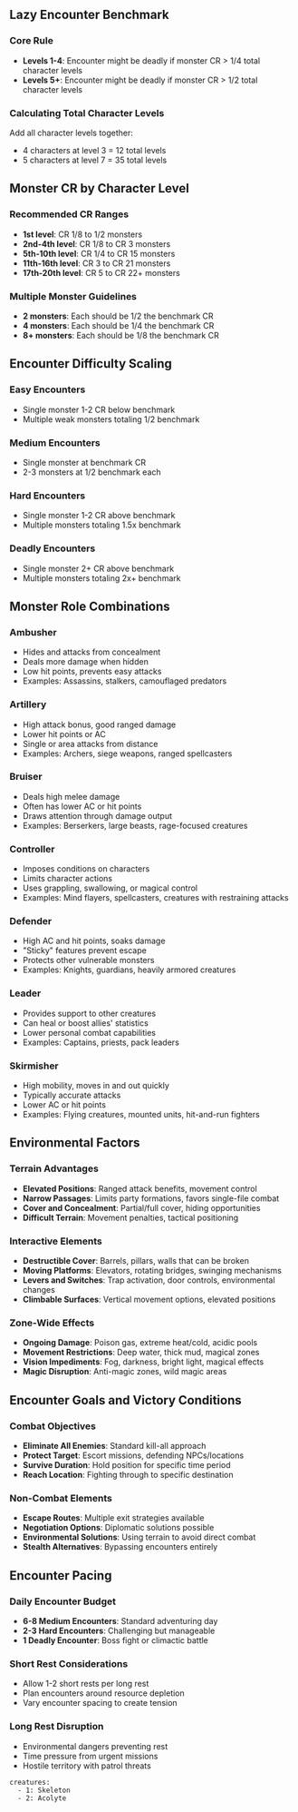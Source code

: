## Lazy Encounter Benchmark

### Core Rule
- **Levels 1-4**: Encounter might be deadly if monster CR > 1/4 total character levels
- **Levels 5+**: Encounter might be deadly if monster CR > 1/2 total character levels

### Calculating Total Character Levels
Add all character levels together:
- 4 characters at level 3 = 12 total levels
- 5 characters at level 7 = 35 total levels

## Monster CR by Character Level

### Recommended CR Ranges
- **1st level**: CR 1/8 to 1/2 monsters
- **2nd-4th level**: CR 1/8 to CR 3 monsters  
- **5th-10th level**: CR 1/4 to CR 15 monsters
- **11th-16th level**: CR 3 to CR 21 monsters
- **17th-20th level**: CR 5 to CR 22+ monsters

### Multiple Monster Guidelines
- **2 monsters**: Each should be 1/2 the benchmark CR
- **4 monsters**: Each should be 1/4 the benchmark CR  
- **8+ monsters**: Each should be 1/8 the benchmark CR

## Encounter Difficulty Scaling

### Easy Encounters
- Single monster 1-2 CR below benchmark
- Multiple weak monsters totaling 1/2 benchmark

### Medium Encounters  
- Single monster at benchmark CR
- 2-3 monsters at 1/2 benchmark each

### Hard Encounters
- Single monster 1-2 CR above benchmark
- Multiple monsters totaling 1.5x benchmark

### Deadly Encounters
- Single monster 2+ CR above benchmark
- Multiple monsters totaling 2x+ benchmark

## Monster Role Combinations

### Ambusher
- Hides and attacks from concealment
- Deals more damage when hidden
- Low hit points, prevents easy attacks
- Examples: Assassins, stalkers, camouflaged predators

### Artillery
- High attack bonus, good ranged damage
- Lower hit points or AC
- Single or area attacks from distance
- Examples: Archers, siege weapons, ranged spellcasters

### Bruiser
- Deals high melee damage
- Often has lower AC or hit points
- Draws attention through damage output
- Examples: Berserkers, large beasts, rage-focused creatures

### Controller
- Imposes conditions on characters
- Limits character actions
- Uses grappling, swallowing, or magical control
- Examples: Mind flayers, spellcasters, creatures with restraining attacks

### Defender
- High AC and hit points, soaks damage
- "Sticky" features prevent escape
- Protects other vulnerable monsters
- Examples: Knights, guardians, heavily armored creatures

### Leader
- Provides support to other creatures
- Can heal or boost allies' statistics
- Lower personal combat capabilities
- Examples: Captains, priests, pack leaders

### Skirmisher
- High mobility, moves in and out quickly
- Typically accurate attacks
- Lower AC or hit points
- Examples: Flying creatures, mounted units, hit-and-run fighters

## Environmental Factors

### Terrain Advantages
- **Elevated Positions**: Ranged attack benefits, movement control
- **Narrow Passages**: Limits party formations, favors single-file combat
- **Cover and Concealment**: Partial/full cover, hiding opportunities
- **Difficult Terrain**: Movement penalties, tactical positioning

### Interactive Elements
- **Destructible Cover**: Barrels, pillars, walls that can be broken
- **Moving Platforms**: Elevators, rotating bridges, swinging mechanisms
- **Levers and Switches**: Trap activation, door controls, environmental changes
- **Climbable Surfaces**: Vertical movement options, elevated positions

### Zone-Wide Effects
- **Ongoing Damage**: Poison gas, extreme heat/cold, acidic pools
- **Movement Restrictions**: Deep water, thick mud, magical zones
- **Vision Impediments**: Fog, darkness, bright light, magical effects
- **Magic Disruption**: Anti-magic zones, wild magic areas

## Encounter Goals and Victory Conditions

### Combat Objectives
- **Eliminate All Enemies**: Standard kill-all approach
- **Protect Target**: Escort missions, defending NPCs/locations
- **Survive Duration**: Hold position for specific time period
- **Reach Location**: Fighting through to specific destination

### Non-Combat Elements
- **Escape Routes**: Multiple exit strategies available
- **Negotiation Options**: Diplomatic solutions possible
- **Environmental Solutions**: Using terrain to avoid direct combat
- **Stealth Alternatives**: Bypassing encounters entirely

## Encounter Pacing

### Daily Encounter Budget
- **6-8 Medium Encounters**: Standard adventuring day
- **2-3 Hard Encounters**: Challenging but manageable
- **1 Deadly Encounter**: Boss fight or climactic battle

### Short Rest Considerations
- Allow 1-2 short rests per long rest
- Plan encounters around resource depletion
- Vary encounter spacing to create tension

### Long Rest Disruption
- Environmental dangers preventing rest
- Time pressure from urgent missions
- Hostile territory with patrol threats


```encounter
creatures:
  - 1: Skeleton
  - 2: Acolyte
```
